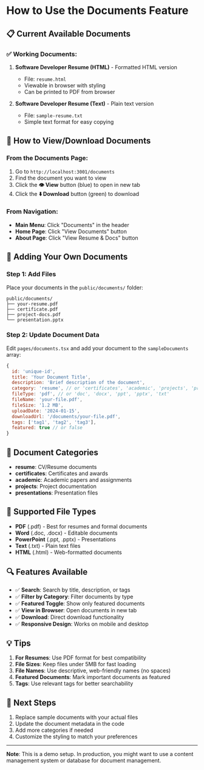 # How to Use the Documents Feature

## 📋 Current Available Documents

### ✅ Working Documents:
1. **Software Developer Resume (HTML)** - Formatted HTML version
   - File: `resume.html`
   - Viewable in browser with styling
   - Can be printed to PDF from browser

2. **Software Developer Resume (Text)** - Plain text version
   - File: `sample-resume.txt`
   - Simple text format for easy copying

## 🔧 How to View/Download Documents

### From the Documents Page:
1. Go to `http://localhost:3001/documents`
2. Find the document you want to view
3. Click the **👁️ View** button (blue) to open in new tab
4. Click the **⬇️ Download** button (green) to download

### From Navigation:
- **Main Menu**: Click "Documents" in the header
- **Home Page**: Click "View Documents" button
- **About Page**: Click "View Resume & Docs" button

## 📁 Adding Your Own Documents

### Step 1: Add Files
Place your documents in the `public/documents/` folder:
```
public/documents/
├── your-resume.pdf
├── certificate.pdf
├── project-docs.pdf
└── presentation.pptx
```

### Step 2: Update Document Data
Edit `pages/documents.tsx` and add your document to the `sampleDocuments` array:

```javascript
{
  id: 'unique-id',
  title: 'Your Document Title',
  description: 'Brief description of the document',
  category: 'resume', // or 'certificates', 'academic', 'projects', 'presentations'
  fileType: 'pdf', // or 'doc', 'docx', 'ppt', 'pptx', 'txt'
  fileName: 'your-file.pdf',
  fileSize: '1.2 MB',
  uploadDate: '2024-01-15',
  downloadUrl: '/documents/your-file.pdf',
  tags: ['tag1', 'tag2', 'tag3'],
  featured: true // or false
}
```

## 🎨 Document Categories

- **resume**: CV/Resume documents
- **certificates**: Certificates and awards
- **academic**: Academic papers and assignments
- **projects**: Project documentation
- **presentations**: Presentation files

## 📄 Supported File Types

- **PDF** (.pdf) - Best for resumes and formal documents
- **Word** (.doc, .docx) - Editable documents
- **PowerPoint** (.ppt, .pptx) - Presentations
- **Text** (.txt) - Plain text files
- **HTML** (.html) - Web-formatted documents

## 🔍 Features Available

- ✅ **Search**: Search by title, description, or tags
- ✅ **Filter by Category**: Filter documents by type
- ✅ **Featured Toggle**: Show only featured documents
- ✅ **View in Browser**: Open documents in new tab
- ✅ **Download**: Direct download functionality
- ✅ **Responsive Design**: Works on mobile and desktop

## 💡 Tips

1. **For Resumes**: Use PDF format for best compatibility
2. **File Sizes**: Keep files under 5MB for fast loading
3. **File Names**: Use descriptive, web-friendly names (no spaces)
4. **Featured Documents**: Mark important documents as featured
5. **Tags**: Use relevant tags for better searchability

## 🚀 Next Steps

1. Replace sample documents with your actual files
2. Update the document metadata in the code
3. Add more categories if needed
4. Customize the styling to match your preferences

---

**Note**: This is a demo setup. In production, you might want to use a content management system or database for document management.
